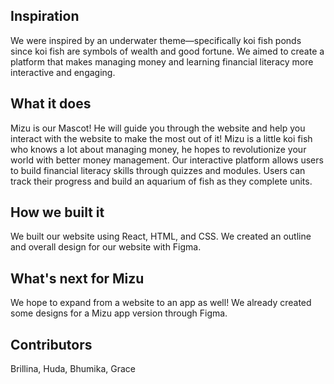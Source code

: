 ## Inspiration
We were inspired by an underwater theme—specifically koi fish ponds since koi fish are symbols of wealth and good fortune. We aimed to create a platform that makes managing money and learning financial literacy more interactive and engaging.

## What it does
Mizu is our Mascot! He will guide you through the website and help you interact with the website to make the most out of it! Mizu is a little koi fish who knows a lot about managing money, he hopes to revolutionize your world with
better money management. Our interactive platform allows users to build financial literacy skills through quizzes and modules. Users can track their progress and build an aquarium of fish as they complete units. 

## How we built it
We built our website using React, HTML, and CSS. We created an outline and overall design for our website with Figma.

## What's next for Mizu
We hope to expand from a website to an app as well! We already created some designs for a Mizu app version through Figma.

## Contributors
Brillina, Huda, Bhumika, Grace
